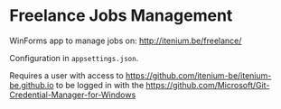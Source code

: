 Freelance Jobs Management
=========================

WinForms app to manage jobs on: http://itenium.be/freelance/

Configuration in `appsettings.json`.

Requires a user with access to https://github.com/itenium-be/itenium-be.github.io
to be logged in with the https://github.com/Microsoft/Git-Credential-Manager-for-Windows
